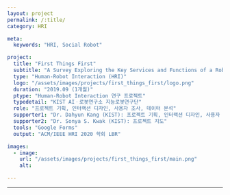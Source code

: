 ```yaml
---
layout: project
permalink: /:title/
category: HRI

meta:
  keywords: "HRI, Social Robot"

project:
  title: "First Things First"
  subtitle: "A Survey Exploring the Key Services and Functions of a Robot"
  type: "Human-Robot Interaction (HRI)"
  logo: "/assets/images/projects/first_things_first/logo.png"
  duration: "2019.09 (1개월)"
  ptype: "Human-Robot Interaction 연구 프로젝트"
  typedetail: "KIST AIㆍ로봇연구소 지능로봇연구단"
  role: "프로젝트 기획, 인터랙션 디자인, 사용자 조사, 데이터 분석"
  supporter1: "Dr. Dahyun Kang (KIST): 프로젝트 기획, 인터랙션 디자인, 사용자 조사, 데이터 분석"
  supporter2: "Dr. Sonya S. Kwak (KIST): 프로젝트 지도"
  tools: "Google Forms"
  output: "ACM/IEEE HRI 2020 학회 LBR"

images:
  - image:
    url: "/assets/images/projects/first_things_first/main.png"
    alt:

---
```

---
<br>
